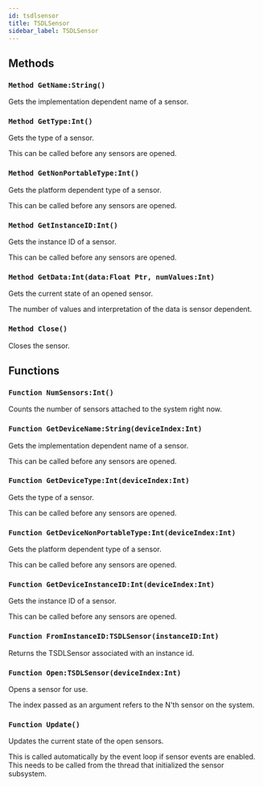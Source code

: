 ```yaml
---
id: tsdlsensor
title: TSDLSensor
sidebar_label: TSDLSensor
---
```



## Methods

### `Method GetName:String()`

Gets the implementation dependent name of a sensor.


### `Method GetType:Int()`

Gets the type of a sensor.

This can be called before any sensors are opened.



### `Method GetNonPortableType:Int()`

Gets the platform dependent type of a sensor.

This can be called before any sensors are opened.



### `Method GetInstanceID:Int()`

Gets the instance ID of a sensor.

This can be called before any sensors are opened.



### `Method GetData:Int(data:Float Ptr, numValues:Int)`

Gets the current state of an opened sensor.

The number of values and interpretation of the data is sensor dependent.



### `Method Close()`

Closes the sensor.


## Functions

### `Function NumSensors:Int()`

Counts the number of sensors attached to the system right now.


### `Function GetDeviceName:String(deviceIndex:Int)`

Gets the implementation dependent name of a sensor.

This can be called before any sensors are opened.



### `Function GetDeviceType:Int(deviceIndex:Int)`

Gets the type of a sensor.

This can be called before any sensors are opened.



### `Function GetDeviceNonPortableType:Int(deviceIndex:Int)`

Gets the platform dependent type of a sensor.

This can be called before any sensors are opened.



### `Function GetDeviceInstanceID:Int(deviceIndex:Int)`

Gets the instance ID of a sensor.

This can be called before any sensors are opened.



### `Function FromInstanceID:TSDLSensor(instanceID:Int)`

Returns the TSDLSensor associated with an instance id.


### `Function Open:TSDLSensor(deviceIndex:Int)`

Opens a sensor for use.

The index passed as an argument refers to the N'th sensor on the system.



### `Function Update()`

Updates the current state of the open sensors.

This is called automatically by the event loop if sensor events are enabled.
This needs to be called from the thread that initialized the sensor subsystem.



